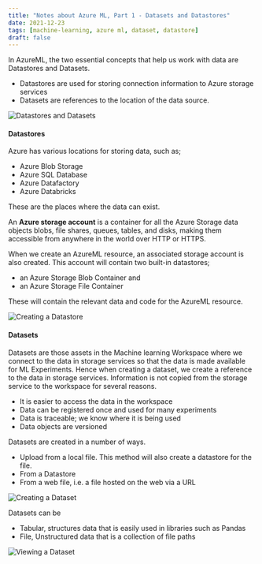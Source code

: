 ```yaml
---
title: "Notes about Azure ML, Part 1 - Datasets and Datastores"
date: 2021-12-23
tags: [machine-learning, azure ml, dataset, datastore]
draft: false
---
```


In AzureML, the two essential concepts that help us work with data are Datastores and Datasets.

- Datastores are used for storing connection information to Azure storage services
- Datasets are references to the location of the data source.

![Datastores and Datasets](/post/img/azureml_datasetsstores_fig1.jpg)

#### Datastores

Azure has various locations for storing data, such as;

- Azure Blob Storage
- Azure SQL Database
- Azure Datafactory
- Azure Databricks

These are the places where the data can exist.

An **Azure storage account** is a container for all the Azure Storage data objects blobs, file shares, queues, tables, and disks, making them accessible from anywhere in the world over HTTP or HTTPS.

When we create an AzureML resource, an associated storage account is also created. This account will contain two built-in datastores;

- an Azure Storage Blob Container and
- an Azure Storage File Container

These will contain the relevant data and code for the AzureML resource.

![Creating a Datastore](/post/img/azureml_datasetsstores_datastore_create.jpg)

#### Datasets

Datasets are those assets in the Machine learning Workspace where we connect to the data in storage services so that the data is made available for ML Experiments. Hence when creating a dataset, we create a reference to the data in storage services. Information is not copied from the storage service to the workspace for several reasons.

- It is easier to access the data in the workspace
- Data can be registered once and used for many experiments
- Data is traceable; we know where it is being used
- Data objects are versioned

Datasets are created in a number of ways.

- Upload from a local file. This method will also create a datastore for the file.
- From a Datastore
- From a web file, i.e. a file hosted on the web via a URL

![Creating a Dataset](/post/img/azureml_datasetsstores_dataset_create.jpg)

Datasets can be

- Tabular, structures data that is easily used in libraries such as Pandas
- File, Unstructured data that is a collection of file paths

![Viewing a Dataset](/post/img/azureml_datasetsstores_dataset_view.jpg)
